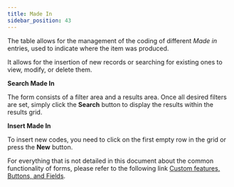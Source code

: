 ```yaml
---
title: Made In 
sidebar_position: 43
---
```


The table allows for the management of the coding of different *Made in* entries, used to indicate where the item was produced.

It allows for the insertion of new records or searching for existing ones to view, modify, or delete them.

**Search Made In**

The form consists of a filter area and a results area. Once all desired filters are set, simply click the **Search** button to display the results within the results grid.

**Insert Made In**

To insert new codes, you need to click on the first empty row in the grid or press the **New** button.

For everything that is not detailed in this document about the common functionality of forms, please refer to the following link [Custom features, Buttons, and Fields](/docs/guide/common).